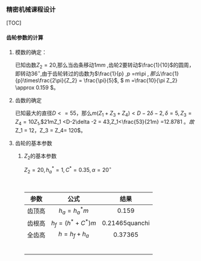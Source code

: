 ### 精密机械课程设计

[TOC]

#### 齿轮参数的计算

1. 模数的确定：

   已知齿数$Z_2 = 20$,那么当齿条移动$1mm$ ,齿轮2要转动$\frac{1}{10}$的圆周，即转动$36^\circ$,由于齿轮转过的齿数为$\frac{1}{p} ,p =m\pi $,那么$\frac{1}{p}\times\frac{2\pi}{Z_2} = \frac{\pi}{5}$, $ m =\frac{10}{\pi Z_2} \approx 0.159 $。

2. 齿数的确定

   已知最大的直径$D<=55$，那么$m(Z_1+Z_3+Z_4) < D-2\delta - 2,\delta = 5,Z_3 =Z_4= 10Z_1$,$21mZ_1 <D-2\delta -2 = 43,Z_1<\frac{53}{21m} =12.8781 $。故$Z_1 = 12，Z_3  = Z_4= 120$。

3. 齿轮的基本参数

   1. $Z_2$的基本参数

      $Z_2 = 20 , h_a^* = 1, C^* = 0.35 , \alpha = 20^\circ$

      ​

      |  参数  |         公式         |       结果       |
      | :--: | :----------------: | :------------: |
      | 齿顶高  |   $h_a = h_a^*m$   |     0.159      |
      | 齿根高  | $h_f = (h^*+C^*)m$ | 0.21465quanchi |
      | 全齿高  |   $h = h_f+h_a$    |    0.37365     |
      |      |                    |                |
      |      |                    |                |
      |      |                    |                |
      |      |                    |                |
      |      |                    |                |
      |      |                    |                |

      ​

      ​



